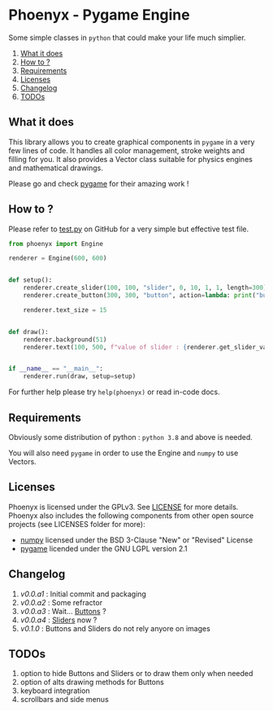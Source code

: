 # Phoenyx - Pygame Engine

Some simple classes in ``python`` that could make your life much simplier.

1. [What it does](#what-it-does)
2. [How to ?](#how-to-)
3. [Requirements](#requirements)
4. [Licenses](#licenses)
5. [Changelog](#changelog)
6. [TODOs](#todos)

## What it does
This library allows you to create graphical components in ``pygame`` in a very few lines of code. It handles all color management, stroke weights and filling for you. It also provides a Vector class suitable for physics engines and mathematical drawings.

Please go and check [pygame](https://github.com/pygame/pygame.git) for their amazing work !

## How to ?
Please refer to [test.py](examples/test.py) on GitHub for a very simple but effective test file.
```python
from phoenyx import Engine

renderer = Engine(600, 600)


def setup():
    renderer.create_slider(100, 100, "slider", 0, 10, 1, 1, length=300)
    renderer.create_button(300, 300, "button", action=lambda: print("button pressed"))

    renderer.text_size = 15


def draw():
    renderer.background(51)
    renderer.text(100, 500, f"value of slider : {renderer.get_slider_value('slider')}")


if __name__ == "__main__":
    renderer.run(draw, setup=setup)
```
For further help please try ``help(phoenyx)`` or read in-code docs.

## Requirements
Obviously some distribution of python : ``python 3.8`` and above is needed.

You will also need ``pygame`` in order to use the Engine and ``numpy`` to use Vectors.

## Licenses
Phoenyx is licensed under the GPLv3. See [LICENSE](LICENSE.txt) for more details. Phoenyx also includes the following components from other open source projects (see LICENSES folder for more):
* [numpy](https://numpy.org/) licensed under the BSD 3-Clause "New" or "Revised" License
* [pygame](https://www.pygame.org/) licended under the GNU LGPL version 2.1

## Changelog
1. *v0.0.a1* : Initial commit and packaging
2. *v0.0.a2* : Some refractor
3. *v0.0.a3* : Wait... [Buttons](pygame_engine/engine.py) ?
4. *v0.0.a4* : [Sliders](pygame_engine/engine.py) now ?
5. *v0.1.0* : Buttons and Sliders do not rely anyore on images

## TODOs
1. option to hide Buttons and Sliders or to draw them only when needed
2. option of alts drawing methods for Buttons
3. keyboard integration
4. scrollbars and side menus

